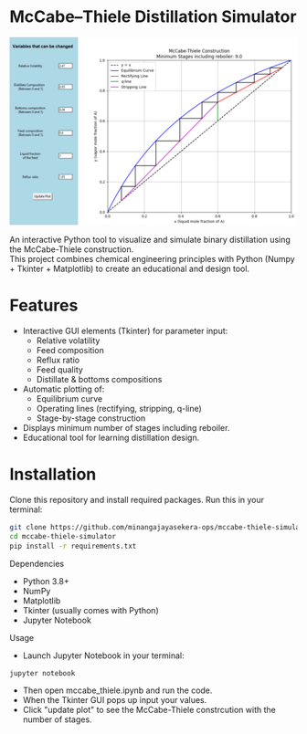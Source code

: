 # McCabe–Thiele Distillation Simulator

![Example McCabe–Thiele Plot](McCabe_Thiele_example.png)

An interactive Python tool to visualize and simulate binary distillation using the McCabe-Thiele construction.  
This project combines chemical engineering principles with Python (Numpy + Tkinter + Matplotlib) to create an educational and design tool.  

# Features
- Interactive GUI elements (Tkinter) for parameter input:
  - Relative volatility 
  - Feed composition 
  - Reflux ratio
  - Feed quality
  - Distillate & bottoms compositions
- Automatic plotting of:
  - Equilibrium curve
  - Operating lines (rectifying, stripping, q-line)
  - Stage-by-stage construction
- Displays minimum number of stages including reboiler.
- Educational tool for learning distillation design.

# Installation
Clone this repository and install required packages. Run this in your terminal:

```bash
git clone https://github.com/minangajayasekera-ops/mccabe-thiele-simulator.git
cd mccabe-thiele-simulator
pip install -r requirements.txt

```

Dependencies
- Python 3.8+
- NumPy
- Matplotlib
- Tkinter (usually comes with Python)
- Jupyter Notebook

Usage
- Launch Jupyter Notebook in your terminal:
```
jupyter notebook
```
- Then open mccabe_thiele.ipynb and run the code.
- When the Tkinter GUI pops up input your values.
- Click "update plot" to see the McCabe-Thiele constrcution with the number of stages.
